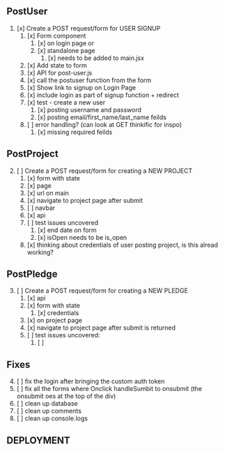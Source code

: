 
## PostUser
1. [x] Create a POST request/form for USER SIGNUP
   1. [x] Form component
      1. [x] on login page or 
      2. [x] standalone page
         1. [x] needs to be added to main.jsx
   2. [x] Add state to form
   3. [x] API for post-user.js
   4. [x] call the postuser function from the form
   5. [x] Show link to signup on Login Page
   6. [x] include login as part of signup function + redirect
   7. [x] test - create a new user
      1. [x] posting username and password
      2. [x] posting email/first_name/last_name feilds
   8. [ ] error handling? (can look at GET thinkific for inspo)
      1. [x] missing required feilds

## PostProject
2. [ ] Create a POST request/form for creating a NEW PROJECT
   1. [x] form with state
   2. [x] page
   3. [x] url on main
   4. [x] navigate to project page after submit
   5. [ ] navbar
   6. [x] api
   7. [ ] test issues uncovered
      1. [x] end date on form
      2. [x] isOpen needs to be is_open
   8. [x] thinking about credentials of user posting project, is this alread working?
   
## PostPledge
3. [ ] Create a POST request/form for creating a NEW PLEDGE
   1. [x] api
   2. [x] form with state
      1. [x] credentials
   3. [x] on project page
   4. [x] navigate to project page after submit is returned
   5. [ ] test issues uncovered:
      1. [ ] 
   
## Fixes
4. [ ] fix the login after bringing the custom auth token
5. [ ] fix all the forms where Onclick handleSumbit to onsubmit (the onsubmit oes at the top of the div)
6. [ ] clean up database
7. [ ] clean up comments
8. [ ] clean up console.logs

## DEPLOYMENT
